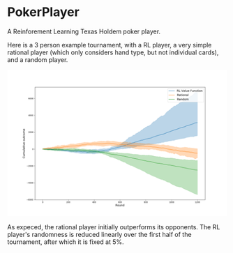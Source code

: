 # PokerPlayer

A Reinforement Learning Texas Holdem poker player.

Here is a 3 person example tournament, with a RL player, a very simple rational player (which only considers hand type, but not individual cards), and a random player.  

<img src="https://github.com/jcvdwlt/PokerPlayer/blob/master/outcomes.png">

As expeced, the rational player initially outperforms its opponents.  The RL player's randomness is reduced linearly over the first half of the tournament, after which it is fixed at 5%.

